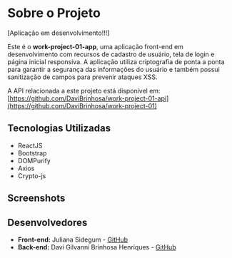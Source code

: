 # Sobre o Projeto

[Aplicação em desenvolvimento!!!]

Este é o **work-project-01-app**, uma aplicação front-end em desenvolvimento com recursos de cadastro de usuário, tela de login e página inicial responsiva. 
A aplicação utiliza criptografia de ponta a ponta para garantir a segurança das informações do usuário e também possui sanitização de campos para prevenir ataques XSS.

A API relacionada a este projeto está disponível em: [https://github.com/DaviBrinhosa/work-project-01-api](https://github.com/DaviBrinhosa/work-project-01)

## Tecnologias Utilizadas

- ReactJS
- Bootstrap
- DOMPurify
- Axios
- Crypto-js

## Screenshots

## Desenvolvedores

- **Front-end:** Juliana Sidegum - [GitHub](https://github.com/jsidegum)
- **Back-end:** Davi Gilvanni Brinhosa Henriques - [GitHub](https://github.com/DaviBrinhosa)


